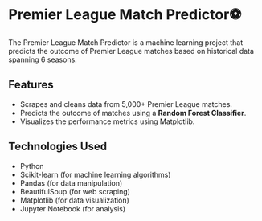 # Premier League Match Predictor⚽

The Premier League Match Predictor is a machine learning project that predicts the outcome of Premier League matches based on historical data spanning 6 seasons. 

## Features
* Scrapes and cleans data from 5,000+ Premier League matches.
* Predicts the outcome of matches using a **Random Forest Classifier**.
* Visualizes the performance metrics using Matplotlib.

## Technologies Used
* Python
* Scikit-learn (for machine learning algorithms)
* Pandas (for data manipulation)
* BeautifulSoup (for web scraping)
* Matplotlib (for data visualization)
* Jupyter Notebook (for analysis)
